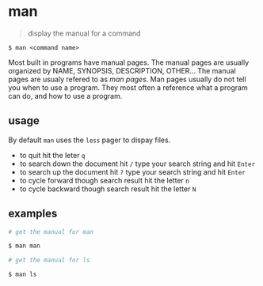 # man
> display the manual for a command  

`$ man <command name>`  

Most built in programs have manual pages. The manual pages are usually organized by NAME, SYNOPSIS, DESCRIPTION, OTHER... The manual pages are usualy refered to as *man pages*. Man pages usually do not tell you when to use a program. They most often a reference what a program can do, and how to use a program. 

## usage
By default `man` uses the `less` pager to dispay files.
* to quit hit the leter `q`
* to search down the document hit `/` type your search string and hit `Enter`
* to search up the document hit `?` type your search string and hit `Enter`
* to cycle forward though search result hit the letter `n`
* to cycle backward though search result hit the letter `N`


## examples
``` sh
# get the manual for man

$ man man
```

``` sh
# get the manual for ls

$ man ls
```

